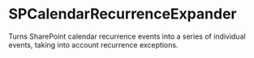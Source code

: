 SPCalendarRecurrenceExpander
============================

Turns SharePoint calendar recurrence events into a series of individual events, taking into account recurrence exceptions.
